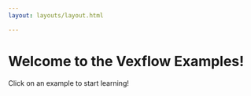 ```yaml
---
layout: layouts/layout.html

---
```

# Welcome to the Vexflow Examples!

Click on an example to start learning!